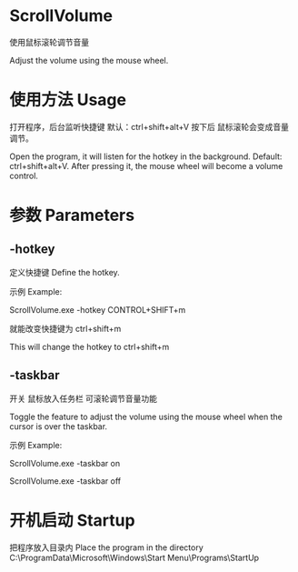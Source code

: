# ScrollVolume

使用鼠标滚轮调节音量

Adjust the volume using the mouse wheel.

# 使用方法 Usage

打开程序，后台监听快捷键 默认：ctrl+shift+alt+V 按下后 鼠标滚轮会变成音量调节。

Open the program, it will listen for the hotkey in the background. Default: ctrl+shift+alt+V. After pressing it, the mouse wheel will become a volume control.


# 参数 Parameters

## -hotkey

定义快捷键 Define the hotkey.

示例 Example:

ScrollVolume.exe -hotkey CONTROL+SHIFT+m

就能改变快捷键为 ctrl+shift+m

This will change the hotkey to ctrl+shift+m

## -taskbar

开关 鼠标放入任务栏 可滚轮调节音量功能

Toggle the feature to adjust the volume using the mouse wheel when the cursor is over the taskbar.


示例 Example:

ScrollVolume.exe -taskbar on

ScrollVolume.exe -taskbar off

# 开机启动 Startup

把程序放入目录内 Place the program in the directory
C:\ProgramData\Microsoft\Windows\Start Menu\Programs\StartUp

